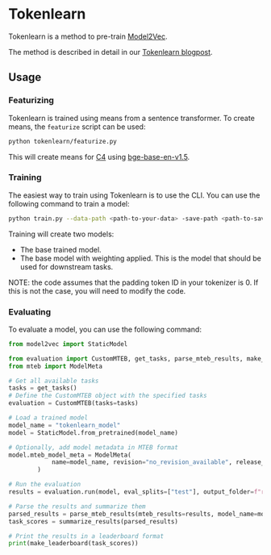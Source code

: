 # Tokenlearn
Tokenlearn is a method to pre-train [Model2Vec](https://github.com/MinishLab/model2vec).

The method is described in detail in our [Tokenlearn blogpost](https://minishlab.github.io/tokenlearn_blogpost/).

## Usage

### Featurizing
Tokenlearn is trained using means from a sentence transformer. To create means, the `featurize` script can be used:

```bash
python tokenlearn/featurize.py
```

This will create means for [C4](https://huggingface.co/datasets/allenai/c4) using [bge-base-en-v1.5](https://huggingface.co/BAAI/bge-base-en-v1.5).

### Training
The easiest way to train using Tokenlearn is to use the CLI. You can use the following command to train a model:

```bash
python train.py --data-path <path-to-your-data> -save-path <path-to-save-model>
```

Training will create two models:
- The base trained model.
- The base model with weighting applied. This is the model that should be used for downstream tasks.

NOTE: the code assumes that the padding token ID in your tokenizer is 0. If this is not the case, you will need to modify the code.

### Evaluating

To evaluate a model, you can use the following command:

```python
from model2vec import StaticModel

from evaluation import CustomMTEB, get_tasks, parse_mteb_results, make_leaderboard, summarize_results
from mteb import ModelMeta

# Get all available tasks
tasks = get_tasks()
# Define the CustomMTEB object with the specified tasks
evaluation = CustomMTEB(tasks=tasks)

# Load a trained model
model_name = "tokenlearn_model"
model = StaticModel.from_pretrained(model_name)

# Optionally, add model metadata in MTEB format
model.mteb_model_meta = ModelMeta(
            name=model_name, revision="no_revision_available", release_date=None, languages=None
        )

# Run the evaluation
results = evaluation.run(model, eval_splits=["test"], output_folder=f"results")

# Parse the results and summarize them
parsed_results = parse_mteb_results(mteb_results=results, model_name=model_name)
task_scores = summarize_results(parsed_results)

# Print the results in a leaderboard format
print(make_leaderboard(task_scores))
```
